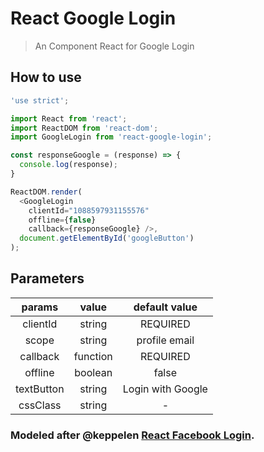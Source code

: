 # React Google Login

> An Component React for Google Login

## How to use

```js
'use strict';

import React from 'react';
import ReactDOM from 'react-dom';
import GoogleLogin from 'react-google-login';

const responseGoogle = (response) => {
  console.log(response);
}

ReactDOM.render(
  <GoogleLogin
    clientId="1088597931155576"
    offline={false}
    callback={responseGoogle} />,
  document.getElementById('googleButton')
);
```

## Parameters

|    params    |   value  |             default value            |
|:------------:|:--------:|:------------------------------------:|
|    clientId  |  string  |               REQUIRED               |
|     scope    |  string  |             profile email            |
|   callback   | function |               REQUIRED               |
|    offline   |  boolean |                 false                |
|   textButton |  string  |             Login with Google        |
|   cssClass   |  string  |                   -                  |


### Modeled after @keppelen [React Facebook Login](https://github.com/keppelen/react-facebook-login). 

